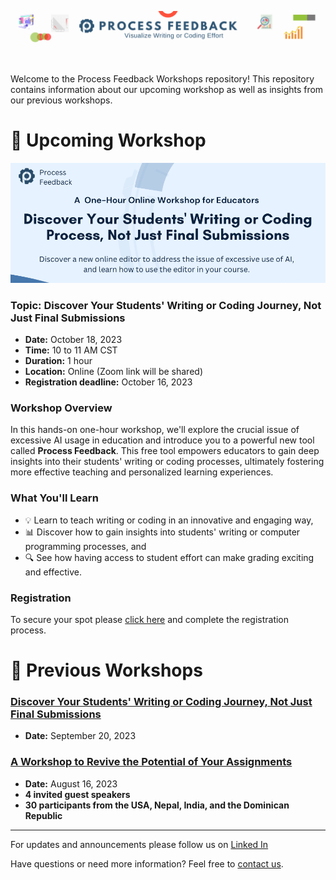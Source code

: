 
<p align="center">
  <img src="Process Feedback header.png" alt="AI in Education Workshop">
</p>
<br>

Welcome to the Process Feedback Workshops repository! This repository contains information about our upcoming workshop as well as insights from our previous workshops.

# 📅 Upcoming Workshop
 
<p align="center">
  <img src="10-18-2023.png" alt="AI in Education Workshop">
</p>

### **Topic:** Discover Your Students' Writing or Coding Journey, Not Just Final Submissions  
- **Date:** October 18, 2023 
- **Time:** 10 to 11 AM CST  
- **Duration:** 1 hour
- **Location:** Online (Zoom link will be shared)
- **Registration deadline:** October 16, 2023  

### **Workshop Overview**

In this hands-on one-hour workshop, we'll explore the crucial issue of excessive AI usage in education and introduce you to a powerful new tool called **Process Feedback**. This free tool empowers educators to gain deep insights into their students' writing or coding processes, ultimately fostering more effective teaching and personalized learning experiences.

### **What You'll Learn**

* 💡 Learn to teach writing or coding in an innovative and engaging way,
* 📊 Discover how to gain insights into students' writing or computer programming processes, and
* 🔍 See how having access to student effort can make grading exciting and effective.

### **Registration**

To secure your spot please [click here](https://effort.eventbrite.com/) and complete the registration process.

# 📝 Previous Workshops

### [Discover Your Students' Writing or Coding Journey, Not Just Final Submissions](./2023-09-20/)
- **Date:** September 20, 2023 

### [A Workshop to Revive the Potential of Your Assignments](./2023-08-16/)
- **Date:** August 16, 2023 
- **4 invited guest speakers**   
- **30 participants from the USA, Nepal, India, and the Dominican Republic**

---
For updates and announcements please follow us on [Linked In](https://www.linkedin.com/company/process-feedback/)

Have questions or need more information? Feel free to [contact us](mailto:contact@processfeedback.org).

